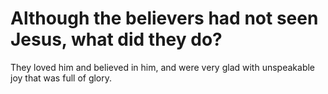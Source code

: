 # Although the believers had not seen Jesus, what did they do?

They loved him and believed in him, and were very glad with unspeakable joy that was full of glory.
